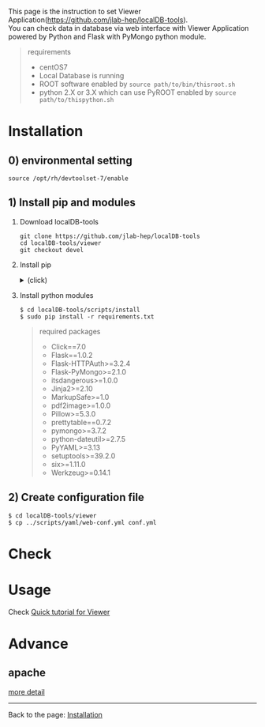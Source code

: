 This page is the instruction to set Viewer Application(https://github.com/jlab-hep/localDB-tools).<br>
You can check data in database via web interface with Viewer Application powered by Python and Flask with PyMongo python module.
> requirements
>* centOS7
>* Local Database is running
>* ROOT software enabled by `source path/to/bin/thisroot.sh`
>* python 2.X or 3.X which can use PyROOT enabled by `source path/to/thispython.sh`

# Installation
## 0) environmental setting
   ```
   source /opt/rh/devtoolset-7/enable
   ```

## 1) Install pip and modules

1) Download localDB-tools
   ```
   git clone https://github.com/jlab-hep/localDB-tools
   cd localDB-tools/viewer
   git checkout devel
   ```

2) Install pip 

   <details><summary>(click)</summary><div>

   * python2
     ```
     $ sudo yum install epel-release
     $ sudo yum install python python-pip poppler-utils
     ```

   * python3
     ```
     sudo yum install epel-release
     sudo yum install python36 python36-devel python36-setuptools
     sudo easy_install-3.6 pip
     ```

   * In case of none-sudo user, do below to install on local.(not recommended)
     ```
     curl https://bootstrap.pypa.io/get-pip.py -o get-pip.py
     python get-pip.py --user
     ```

   ---
   </div></details>

3) Install python modules
   ```
   $ cd localDB-tools/scripts/install   
   $ sudo pip install -r requirements.txt
   ```
   > required packages
   >* Click==7.0
   >* Flask==1.0.2
   >* Flask-HTTPAuth>=3.2.4
   >* Flask-PyMongo>=2.1.0
   >* itsdangerous>=1.0.0
   >* Jinja2>=2.10
   >* MarkupSafe>=1.0
   >* pdf2image>=1.0.0
   >* Pillow>=5.3.0
   >* prettytable==0.7.2
   >* pymongo>=3.7.2
   >* python-dateutil>=2.7.5
   >* PyYAML>=3.13
   >* setuptools>=39.2.0
   >* six>=1.11.0
   >* Werkzeug>=0.14.1

## 2) Create configuration file
   ```
   $ cd localDB-tools/viewer
   $ cp ../scripts/yaml/web-conf.yml conf.yml
   ```

# Check

# Usage
   Check [Quick tutorial for Viewer](https://github.com/jlab-hep/Yarr/wiki/Quick-tutorial-for-Viewer)

# Advance
  ## apache
  [more detail](https://github.com/jlab-hep/Yarr/wiki/apache)

-------

Back to the page: [Installation](https://github.com/jlab-hep/Yarr/wiki/Installation)

